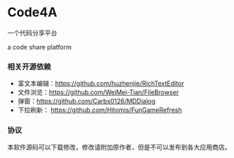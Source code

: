# Code4A

一个代码分享平台

a code share platform

### 相关开源依赖

- 富文本编辑：https://github.com/huzhenjie/RichTextEditor
- 文件浏览：https://github.com/WeiMei-Tian/FileBrowser
- 弹窗：https://github.com/Carbs0126/MDDialog
- 下拉刷新： https://github.com/Hitomis/FunGameRefresh

### 协议

本软件源码可以下载修改，修改请附加原作者，但是不可以发布到各大应用商店。